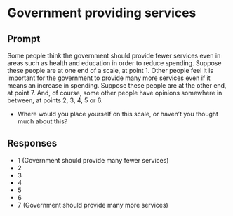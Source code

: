 # Government providing services

## Prompt
Some people think the government should provide fewer services
even in areas such as health and education in order to reduce
spending. Suppose these people are at one end of a scale, at point
1.
Other people feel it is important for the government to provide many
more services even if it means an increase in spending. Suppose
these people are at the other end, at point 7.
And, of course, some other people have opinions somewhere in
between, at points 2, 3, 4, 5 or 6.
- Where would you place yourself on this scale, or haven’t you
thought much about this?

## Responses
- 1 (Government should provide many fewer services)
- 2
- 3
- 4
- 5
- 6
- 7 (Government should provide many more services)

